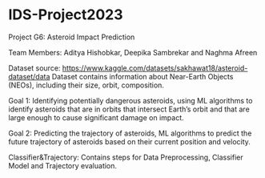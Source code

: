 # IDS-Project2023

Project G6: Asteroid Impact Prediction

Team Members: Aditya Hishobkar, Deepika Sambrekar and Naghma Afreen

Dataset source: https://www.kaggle.com/datasets/sakhawat18/asteroid-dataset/data
Dataset contains information about Near-Earth Objects (NEOs), including their size, orbit, composition.

Goal 1: Identifying potentially dangerous asteroids, using ML algorithms to identify asteroids that are in orbits that intersect Earth’s orbit and that are large enough to cause significant damage on impact.

Goal 2: Predicting the trajectory of asteroids, ML algorithms to predict the future trajectory of asteroids based on their current position and velocity.


Classifier&Trajectory: Contains steps for Data Preprocessing, Classifier Model and Trajectory evaluation.

